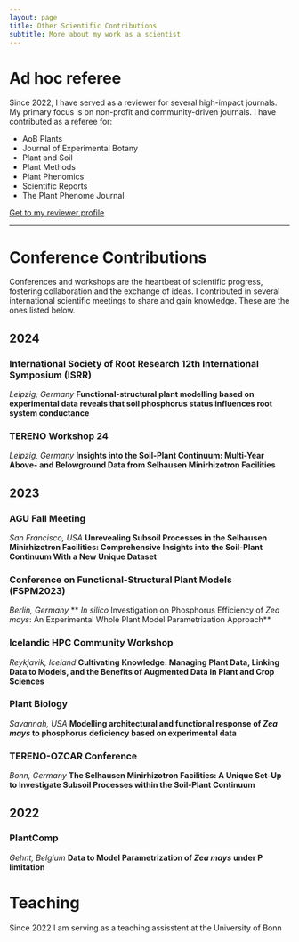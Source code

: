 ```yaml
---
layout: page
title: Other Scientific Contributions
subtitle: More about my work as a scientist
---
```


# Ad hoc referee

Since 2022, I have served as a reviewer for several high-impact journals. My primary focus is on non-profit and community-driven journals. I have contributed as a referee for:

- AoB Plants
- Journal of Experimental Botany
- Plant and Soil
- Plant Methods
- Plant Phenomics
- Scientific Reports
- The Plant Phenome Journal

[Get to my reviewer profile](https://www.webofscience.com/wos/author/record/JDD-6358-2023)

---

# Conference Contributions

Conferences and workshops are the heartbeat of scientific progress, fostering collaboration and the exchange of ideas. I contributed in several international scientific meetings to share and gain knowledge. These are the ones listed below.

## 2024

### International Society of Root Research 12th International Symposium (ISRR)
*Leipzig, Germany*
**Functional-structural plant modelling based on experimental data reveals that soil phosphorus status influences root system conductance**

### TERENO Workshop 24
*Leipzig, Germany*
**Insights into the Soil-Plant Continuum: Multi-Year Above- and Belowground Data from Selhausen Minirhizotron Facilities**

## 2023

### AGU Fall Meeting 
*San Francisco, USA*
**Unrevealing Subsoil Processes in the Selhausen Minirhizotron Facilities: Comprehensive Insights into the Soil-Plant Continuum With a New Unique Dataset**

### Conference on Functional-Structural Plant Models (FSPM2023)
*Berlin, Germany*
** *In silico* Investigation on Phosphorus Efficiency of *Zea mays*: An Experimental Whole Plant Model Parametrization Approach**

### Icelandic HPC Community Workshop
*Reykjavik, Iceland*
**Cultivating Knowledge: Managing Plant Data, Linking Data to Models, and the Benefits of Augmented Data in Plant and Crop Sciences**

### Plant Biology 
*Savannah, USA*
**Modelling architectural and functional response of *Zea mays* to phosphorus deficiency based on experimental data**

### TERENO-OZCAR Conference
*Bonn, Germany*
**The Selhausen Minirhizotron Facilities: A Unique Set-Up to Investigate Subsoil Processes within the Soil-Plant Continuum**

## 2022

### PlantComp
*Gehnt, Belgium*
**Data to Model Parametrization of *Zea mays* under P limitation**



# Teaching

Since 2022 I am serving as a teaching assisstent at the University of Bonn